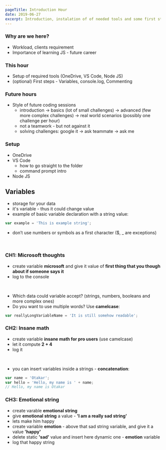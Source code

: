 ```yaml
---
pageTitle: Introduction Hour
date: 2019-06-27
excerpt: Introduction, instalation of of needed tools and some first steps to the land of Variables.
---
```


### Why are we here?
* Workload, clients requirement
* Importance of learning JS - future career

### This hour
* Setup of required tools (OneDrive, VS Code, Node JS)
* (optional) First steps -  Variables, console.log, Commenting

### Future hours
* Style of future coding sessions
  * introduction -> basics (lot of small challenges) -> advanced (few more complex challenges) -> real world scenarios (possibly one challenge per hour)
  * not a teamwork - but not against it
  * solving challenges: google it -> ask teammate -> ask me

### Setup
* OneDrive
* VS Code
  * how to go straight to the folder
  * command prompt intro
* Node JS

## Variables
* storage for your data
* it's variable - thus it could change value
* example of basic variable declaration with a string value:

````Javascript
var example = 'This is example string';
````

* don’t use numbers or symbols as a first character ($, _ are exceptions)

<br>

### CH1: Microsoft thoughts
* create variable **microsoft** and give it value of **first thing that you though about if someone says it**
* log to the console

<br>

* Which data could variable accept? (strings, numbers, booleans and more complex ones)
* Do you want to use multiple words? Use **camelcase**:

````Javascript
var reallyLongVariableName = 'It is still somehow readable';
````

### CH2: Insane math
* create variable **insane math for pro users** (use camelcase)
* let it compute **2 + 4**
* log it

<br>

* you can insert variables inside a strings - **concatenation**:

````Javascript
var name = 'Otakar';
var hello = 'Hello, my name is ' + name;
// Hello, my name is Otakar
````

### CH3: Emotional string
* create varable **emotional string**
* give **emotional string** a value - **'I am a really sad string'**
* lets make him happy
* create variable **emotion** - above that sad string variable, and give it a value **'happy'**
* delete static **'sad'** value and insert here dynamic one - **emotion** variable
* log that happy string

<br>


